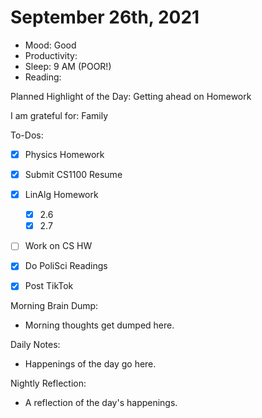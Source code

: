 # September 26th, 2021

- Mood: Good
- Productivity: 
- Sleep: 9 AM (POOR!)
- Reading: 

Planned Highlight of the Day: Getting ahead on Homework

I am grateful for: Family

To-Dos:
- [x] Physics Homework
- [x] Submit CS1100 Resume
- [x] LinAlg Homework
	- [x] 2.6
	- [x] 2.7
- [ ] Work on CS HW
- [x] Do PoliSci Readings
- [x] Post TikTok


Morning Brain Dump:
- Morning thoughts get dumped here.

Daily Notes:
- Happenings of the day go here.


Nightly Reflection: 
- A reflection of the day's happenings.





